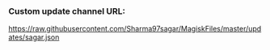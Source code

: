  ### Custom update channel URL:
 
https://raw.githubusercontent.com/Sharma97sagar/MagiskFiles/master/updates/sagar.json





